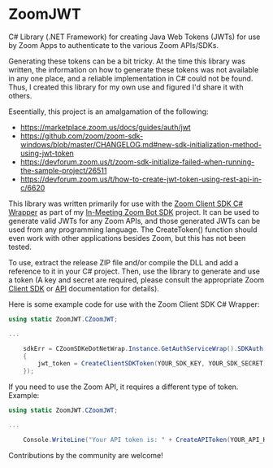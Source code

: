 # ZoomJWT
C# Library (.NET Framework) for creating Java Web Tokens (JWTs) for use by Zoom Apps to authenticate to the various Zoom APIs/SDKs.

Generating these tokens can be a bit tricky.  At the time this library was written, the information on how to generate these tokens was not available in any one place, and a reliable implementation in C# could not be found.  Thus, I created this library for my own use and figured I'd share it with others.

Eseentially, this project is an amalgamation of the following:
* https://marketplace.zoom.us/docs/guides/auth/jwt
* https://github.com/zoom/zoom-sdk-windows/blob/master/CHANGELOG.md#new-sdk-initialization-method-using-jwt-token
* https://devforum.zoom.us/t/zoom-sdk-initialize-failed-when-running-the-sample-project/26511
* https://devforum.zoom.us/t/how-to-create-jwt-token-using-rest-api-in-c/6620

This library was written primarily for use with the [Zoom Client SDK C# Wrapper](https://marketplace.zoom.us/docs/sdk/native-sdks/windows/c-sharp-wrapper) as part of my [In-Meeting Zoom Bot SDK](https://github.com/apresence/ZoomMeetingBotSDK) project.  It can be used to generate valid JWTs for any Zoom APIs, and those generated JWTs can be used from any programming language.  The CreateToken() function should even work with other applications besides Zoom, but this has not been tested.

To use, extract the release ZIP file and/or compile the DLL and add a reference to it in your C# project.  Then, use the library to generate and use a token (A key and secret are required, please consult the appropriate Zoom [Client SDK](https://marketplace.zoom.us/docs/sdk/native-sdks/introduction) or [API](https://marketplace.zoom.us/docs/guides/auth/jwt#key-secret) documentation for details).

Here is some example code for use with the Zoom Client SDK C# Wrapper:
```C#
using static ZoomJWT.CZoomJWT;

...

    sdkErr = CZoomSDKeDotNetWrap.Instance.GetAuthServiceWrap().SDKAuth(new AuthContext()
    {
        jwt_token = CreateClientSDKToken(YOUR_SDK_KEY, YOUR_SDK_SECRET),
    });
```

If you need to use the Zoom API, it requires a different type of token.  Example:
```C#
using static ZoomJWT.CZoomJWT;

...

    Console.WriteLine("Your API token is: " + CreateAPIToken(YOUR_API_KEY, YOUR_API_SECRET));
```

Contributions by the community are welcome!
